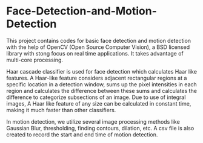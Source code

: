 # Face-Detection-and-Motion-Detection

This project contains codes for basic face detection and motion detection with the help of OpenCV (Open Source Computer Vision), a BSD licensed library with stong focus on real time applications.
It takes advantage of multi-core processing.

Haar cascade classifier is used for face detection which calculates Haar like features.
A Haar-like feature considers adjacent rectangular regions at a specific location in a detection window, sums up the pixel intensities in each region and calculates the difference between these sums and calculates the difference to categorize subsections of an image.
Due to use of integral images, A Haar like feature of any size can be calculated in constant time, making it much faster than other classifiers.

In motion detection, we utilize several image processing methods like Gaussian Blur, thresholding, finding contours, dilation, etc.
A csv file is also created to record the start and end time of motion detection.
